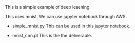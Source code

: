 This is a simple example of deep leaening.

This uses mnist.
We can use jupyter notebook through AWS.

- simple_mnist.py
This can be used in this jupyter notebook.

- mnist_cnn.pt
This is the the deliverable.